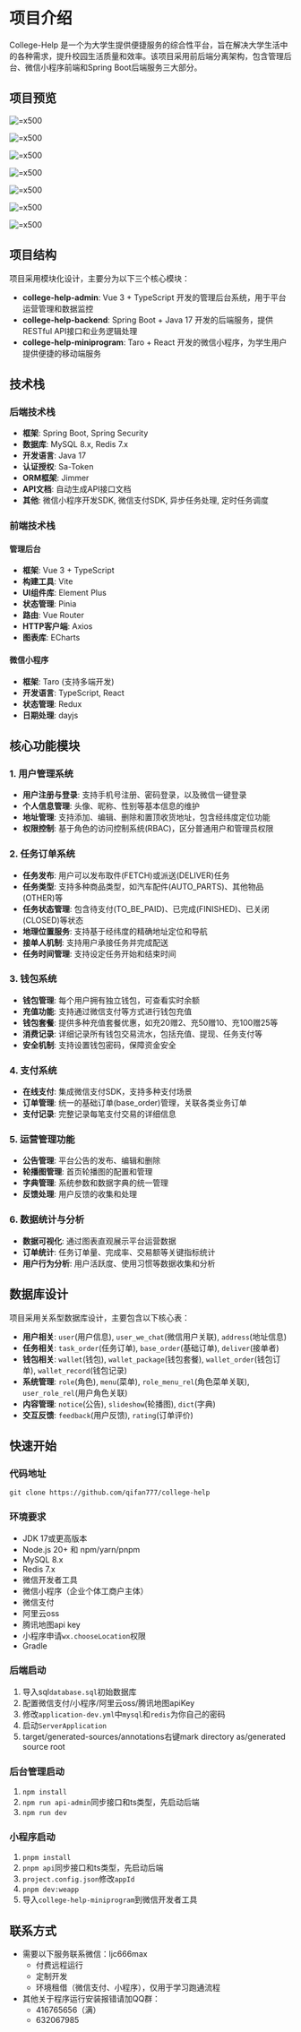 # 项目介绍

College-Help 是一个为大学生提供便捷服务的综合性平台，旨在解决大学生活中的各种需求，提升校园生活质量和效率。该项目采用前后端分离架构，包含管理后台、微信小程序前端和Spring Boot后端服务三大部分。

## 项目预览

![ =x500](./images/task-order.png)

![ =x500](./images/user.png)

![ =x500](./images/order-list.png)

![ =x500](./images/wallet-record.png)

![ =x500](./images/rating.png)

![ =x500](./images/address-list.png)

![ =x500](./images/address.png)

## 项目结构

项目采用模块化设计，主要分为以下三个核心模块：

- **college-help-admin**: Vue 3 + TypeScript 开发的管理后台系统，用于平台运营管理和数据监控
- **college-help-backend**: Spring Boot + Java 17 开发的后端服务，提供RESTful API接口和业务逻辑处理
- **college-help-miniprogram**: Taro + React 开发的微信小程序，为学生用户提供便捷的移动端服务

## 技术栈

### 后端技术栈

- **框架**: Spring Boot, Spring Security
- **数据库**: MySQL 8.x, Redis 7.x
- **开发语言**: Java 17
- **认证授权**: Sa-Token
- **ORM框架**: Jimmer
- **API文档**: 自动生成API接口文档
- **其他**: 微信小程序开发SDK, 微信支付SDK, 异步任务处理, 定时任务调度

### 前端技术栈

#### 管理后台

- **框架**: Vue 3 + TypeScript
- **构建工具**: Vite
- **UI组件库**: Element Plus
- **状态管理**: Pinia
- **路由**: Vue Router
- **HTTP客户端**: Axios
- **图表库**: ECharts

#### 微信小程序

- **框架**: Taro (支持多端开发)
- **开发语言**: TypeScript, React
- **状态管理**: Redux
- **日期处理**: dayjs

## 核心功能模块

### 1. 用户管理系统

- **用户注册与登录**: 支持手机号注册、密码登录，以及微信一键登录
- **个人信息管理**: 头像、昵称、性别等基本信息的维护
- **地址管理**: 支持添加、编辑、删除和置顶收货地址，包含经纬度定位功能
- **权限控制**: 基于角色的访问控制系统(RBAC)，区分普通用户和管理员权限

### 2. 任务订单系统

- **任务发布**: 用户可以发布取件(FETCH)或派送(DELIVER)任务
- **任务类型**: 支持多种商品类型，如汽车配件(AUTO_PARTS)、其他物品(OTHER)等
- **任务状态管理**: 包含待支付(TO_BE_PAID)、已完成(FINISHED)、已关闭(CLOSED)等状态
- **地理位置服务**: 支持基于经纬度的精确地址定位和导航
- **接单人机制**: 支持用户承接任务并完成配送
- **任务时间管理**: 支持设定任务开始和结束时间

### 3. 钱包系统

- **钱包管理**: 每个用户拥有独立钱包，可查看实时余额
- **充值功能**: 支持通过微信支付等方式进行钱包充值
- **钱包套餐**: 提供多种充值套餐优惠，如充20赠2、充50赠10、充100赠25等
- **消费记录**: 详细记录所有钱包交易流水，包括充值、提现、任务支付等
- **安全机制**: 支持设置钱包密码，保障资金安全

### 4. 支付系统

- **在线支付**: 集成微信支付SDK，支持多种支付场景
- **订单管理**: 统一的基础订单(base_order)管理，关联各类业务订单
- **支付记录**: 完整记录每笔支付交易的详细信息

### 5. 运营管理功能

- **公告管理**: 平台公告的发布、编辑和删除
- **轮播图管理**: 首页轮播图的配置和管理
- **字典管理**: 系统参数和数据字典的统一管理
- **反馈处理**: 用户反馈的收集和处理

### 6. 数据统计与分析

- **数据可视化**: 通过图表直观展示平台运营数据
- **订单统计**: 任务订单量、完成率、交易额等关键指标统计
- **用户行为分析**: 用户活跃度、使用习惯等数据收集和分析

## 数据库设计

项目采用关系型数据库设计，主要包含以下核心表：

- **用户相关**: `user`(用户信息), `user_we_chat`(微信用户关联), `address`(地址信息)
- **任务相关**: `task_order`(任务订单), `base_order`(基础订单), `deliver`(接单者)
- **钱包相关**: `wallet`(钱包), `wallet_package`(钱包套餐), `wallet_order`(钱包订单), `wallet_record`(钱包记录)
- **系统管理**: `role`(角色), `menu`(菜单), `role_menu_rel`(角色菜单关联), `user_role_rel`(用户角色关联)
- **内容管理**: `notice`(公告), `slideshow`(轮播图), `dict`(字典)
- **交互反馈**: `feedback`(用户反馈), `rating`(订单评价)

## 快速开始

### 代码地址

```shell
git clone https://github.com/qifan777/college-help
```

### 环境要求

- JDK 17或更高版本
- Node.js 20+ 和 npm/yarn/pnpm
- MySQL 8.x
- Redis 7.x
- 微信开发者工具
- 微信小程序（企业个体工商户主体）
- 微信支付
- 阿里云oss
- 腾讯地图api key
- 小程序申请`wx.chooseLocation`权限
- Gradle

### 后端启动

1. 导入sql`database.sql`初始数据库
2. 配置微信支付/小程序/阿里云oss/腾讯地图apiKey
3. 修改`application-dev.yml`中`mysql`和`redis`为你自己的密码
4. 启动`ServerApplication`
5. target/generated-sources/annotations右键mark directory as/generated source root

### 后台管理启动

1. `npm install`
2. `npm run api-admin`同步接口和ts类型，先启动后端
3. `npm run dev`

### 小程序启动

1. `pnpm install`
2. `pnpm api`同步接口和ts类型，先启动后端
3. `project.config.json`修改`appId`
4. `pnpm dev:weapp`
5. 导入`college-help-miniprogram`到微信开发者工具

## 联系方式

- 需要以下服务联系微信：ljc666max
  - 付费远程运行
  - 定制开发
  - 环境租借（微信支付、小程序），仅用于学习跑通流程
- 其他关于程序运行安装报错请加QQ群：
  - 416765656（满）
  - 632067985

